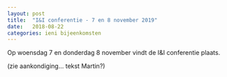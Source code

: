 ```yaml
---
layout: post
title:  "I&I conferentie - 7 en 8 november 2019"
date:   2018-08-22
categories: ieni bijeenkomsten
---
```


Op woensdag 7 en donderdag 8 november vindt de I&I conferentie plaats.

(zie aankondiging... tekst Martin?)